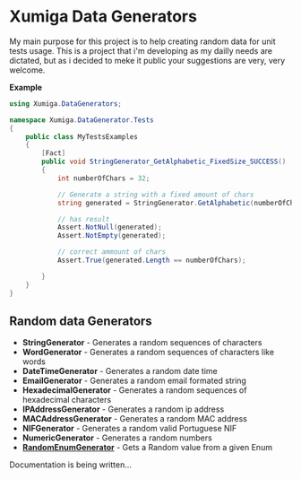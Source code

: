 # Xumiga Data Generators 
My main purpose for this project is to help creating random data for unit tests usage. 
This is a project that i'm developing as my dailly needs are dictated, but as i decided to meke it public your suggestions are very, very welcome.

**Example**

```c#
using Xumiga.DataGenerators;

namespace Xumiga.DataGenerator.Tests
{
    public class MyTestsExamples
    {
        [Fact]
        public void StringGenerator_GetAlphabetic_FixedSize_SUCCESS()
        {
            int numberOfChars = 32;

            // Generate a string with a fixed amount of chars
            string generated = StringGenerator.GetAlphabetic(numberOfChars);

            // has result
            Assert.NotNull(generated);
            Assert.NotEmpty(generated);

            // correct ammount of chars
            Assert.True(generated.Length == numberOfChars);

        }
    }
}
```

Random data Generators
---
- **StringGenerator** - Generates a random sequences of characters 
- **WordGenerator** - Generates a random sequences of characters like words
- **DateTimeGenerator** - Generates a random date time 
- **EmailGenerator** - Generates a random email formated string 
- **HexadecimalGenerator** - Generates a random sequences of hexadecimal characters 
- **IPAddressGenerator** - Generates a random ip address
- **MACAddressGenerator** - Generates a random MAC address
- **NIFGenerator** - Generates a random valid Portuguese NIF
- **NumericGenerator** - Generates a random numbers
- [**RandomEnumGenerator**](docs/RandomEnumGenerator.md) - Gets a Random value from a given Enum

Documentation is being written...